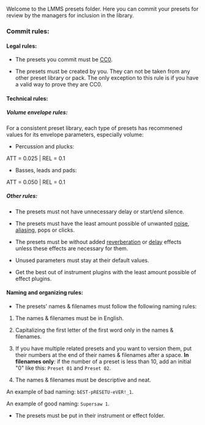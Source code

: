 Welcome to the LMMS presets folder. Here you can commit your presets for review by the managers for inclusion in the library.

### Commit rules:

#### Legal rules:

* The presets you commit must be [CC0](http://creativecommons.org/publicdomain/zero/1.0/).

* The presets must be created by you. They can not be taken from any other preset library or pack. The only exception to this rule is if you have a valid way to prove they are CC0.

#### Technical rules:

##### Volume envelope rules:

For a consistent preset library, each type of presets has recommened values for its envelope parameters, especially volume:

* Percussion and plucks:

ATT = 0.025 | REL = 0.1
* Basses, leads and pads:

ATT = 0.050 | REL = 0.1

##### Other rules:

* The presets must not have unnecessary delay or start/end silence.

* The presets must have the least amount possible of unwanted [noise](https://en.wikipedia.org/wiki/Noise), [aliasing](https://en.wikipedia.org/wiki/Aliasing/), pops or clicks.

* The presets must be without added [reverberation](https://en.wikipedia.org/wiki/Reverberation) or [delay](https://en.wikipedia.org/wiki/Delay_(audio_effect)) effects unless these effects are necessary for them.

* Unused parameters must stay at their default values. 

* Get the best out of instrument plugins with the least amount possible of effect plugins.

#### Naming and organizing rules:

* The presets' names & filenames must follow the following naming rules:

1. The names & filenames must be in English.

2. Capitalizing the first letter of the first word only in the names & filenames.

3. If you have multiple related presets and you want to version them, put their numbers at the end of their names & filenames after a space.
**In filenames only**: if the number of a preset is less than 10, add an initial "0" like this: `Preset 01` and `Preset 02`.

4. The names & filenames must be descriptive and neat.

An example of bad naming: `bEST-pRESETU-eVER!_1`.

An example of good naming: `Supersaw 1`.

* The presets must be put in their instrument or effect folder.
